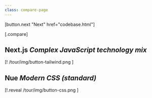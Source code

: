 ```yaml
---
class: compare-page
---
```


[button.next "Next" href="codebase.html"]

[.compare]
  ## Next.js *Complex JavaScript technology mix*

  [! /tour/img/button-tailwind.png ]

  ## Nue *Modern CSS (standard)*

  [!.reveal /tour/img/button-css.png ]
